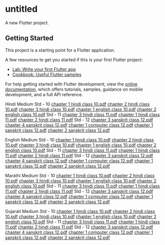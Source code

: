 # untitled

A new Flutter project.

## Getting Started

This project is a starting point for a Flutter application.

A few resources to get you started if this is your first Flutter project:

- [Lab: Write your first Flutter app](https://docs.flutter.dev/get-started/codelab)
- [Cookbook: Useful Flutter samples](https://docs.flutter.dev/cookbook)

For help getting started with Flutter development, view the
[online documentation](https://docs.flutter.dev/), which offers tutorials,
samples, guidance on mobile development, and a full API reference.

Hindi Medium
Std - 10
[chapter 1 hindi class 10.pdf](https://github.com/user-attachments/files/17679989/chapter.1.hindi.class.10.pdf)
[chapter 2 hindi class 10.pdf](https://github.com/user-attachments/files/17679988/chapter.2.hindi.class.10.pdf)
[chapter 3 hindi class 10.pdf](https://github.com/user-attachments/files/17679986/chapter.3.hindi.class.10.pdf)
[chapter 1 english class 10.pdf](https://github.com/user-attachments/files/17679985/chapter.1.english.class.10.pdf)
[chapter 2 english class 10.pdf](https://github.com/user-attachments/files/17679982/chapter.2.english.class.10.pdf)
Std - 11
[chapter 3 hindi class 11.pdf](https://github.com/user-attachments/files/17680004/chapter.3.hindi.class.11.pdf)
[chapter 1 hindi class 11.pdf](https://github.com/user-attachments/files/17680003/chapter.1.hindi.class.11.pdf)
[chapter 2 hindi class 11.pdf](https://github.com/user-attachments/files/17680002/chapter.2.hindi.class.11.pdf)
Std - 12
[chapter 3 sanskrit class 12.pdf](https://github.com/user-attachments/files/17680015/chapter.3.sanskrit.class.12.pdf)
[chapter 4 sanskrit class 12.pdf](https://github.com/user-attachments/files/17680011/chapter.4.sanskrit.class.12.pdf)
[chapter 1 computer class 12.pdf](https://github.com/user-attachments/files/17680010/chapter.1.computer.class.12.pdf)
[chapter 1 sanskrit class 12.pdf](https://github.com/user-attachments/files/17680009/chapter.1.sanskrit.class.12.pdf)
[chapter 2 sanskrit class 12.pdf](https://github.com/user-attachments/files/17680007/chapter.2.sanskrit.class.12.pdf)



English Medium
Std - 10
[chapter 1 hindi class 10.pdf](https://github.com/user-attachments/files/17679989/chapter.1.hindi.class.10.pdf)
[chapter 2 hindi class 10.pdf](https://github.com/user-attachments/files/17679988/chapter.2.hindi.class.10.pdf)
[chapter 3 hindi class 10.pdf](https://github.com/user-attachments/files/17679986/chapter.3.hindi.class.10.pdf)
[chapter 1 english class 10.pdf](https://github.com/user-attachments/files/17679985/chapter.1.english.class.10.pdf)
[chapter 2 english class 10.pdf](https://github.com/user-attachments/files/17679982/chapter.2.english.class.10.pdf)
Std - 11
[chapter 3 hindi class 11.pdf](https://github.com/user-attachments/files/17680004/chapter.3.hindi.class.11.pdf)
[chapter 1 hindi class 11.pdf](https://github.com/user-attachments/files/17680003/chapter.1.hindi.class.11.pdf)
[chapter 2 hindi class 11.pdf](https://github.com/user-attachments/files/17680002/chapter.2.hindi.class.11.pdf)
Std - 12
[chapter 3 sanskrit class 12.pdf](https://github.com/user-attachments/files/17680015/chapter.3.sanskrit.class.12.pdf)
[chapter 4 sanskrit class 12.pdf](https://github.com/user-attachments/files/17680011/chapter.4.sanskrit.class.12.pdf)
[chapter 1 computer class 12.pdf](https://github.com/user-attachments/files/17680010/chapter.1.computer.class.12.pdf)
[chapter 1 sanskrit class 12.pdf](https://github.com/user-attachments/files/17680009/chapter.1.sanskrit.class.12.pdf)
[chapter 2 sanskrit class 12.pdf](https://github.com/user-attachments/files/17680007/chapter.2.sanskrit.class.12.pdf)


Marathi Medium
Std - 10
[chapter 1 hindi class 10.pdf](https://github.com/user-attachments/files/17679989/chapter.1.hindi.class.10.pdf)
[chapter 2 hindi class 10.pdf](https://github.com/user-attachments/files/17679988/chapter.2.hindi.class.10.pdf)
[chapter 3 hindi class 10.pdf](https://github.com/user-attachments/files/17679986/chapter.3.hindi.class.10.pdf)
[chapter 1 english class 10.pdf](https://github.com/user-attachments/files/17679985/chapter.1.english.class.10.pdf)
[chapter 2 english class 10.pdf](https://github.com/user-attachments/files/17679982/chapter.2.english.class.10.pdf)
Std - 11
[chapter 3 hindi class 11.pdf](https://github.com/user-attachments/files/17680004/chapter.3.hindi.class.11.pdf)
[chapter 1 hindi class 11.pdf](https://github.com/user-attachments/files/17680003/chapter.1.hindi.class.11.pdf)
[chapter 2 hindi class 11.pdf](https://github.com/user-attachments/files/17680002/chapter.2.hindi.class.11.pdf)
Std - 12
[chapter 3 sanskrit class 12.pdf](https://github.com/user-attachments/files/17680015/chapter.3.sanskrit.class.12.pdf)
[chapter 4 sanskrit class 12.pdf](https://github.com/user-attachments/files/17680011/chapter.4.sanskrit.class.12.pdf)
[chapter 1 computer class 12.pdf](https://github.com/user-attachments/files/17680010/chapter.1.computer.class.12.pdf)
[chapter 1 sanskrit class 12.pdf](https://github.com/user-attachments/files/17680009/chapter.1.sanskrit.class.12.pdf)
[chapter 2 sanskrit class 12.pdf](https://github.com/user-attachments/files/17680007/chapter.2.sanskrit.class.12.pdf)



Gujarati Medium
Std - 10
[chapter 1 hindi class 10.pdf](https://github.com/user-attachments/files/17679989/chapter.1.hindi.class.10.pdf)
[chapter 2 hindi class 10.pdf](https://github.com/user-attachments/files/17679988/chapter.2.hindi.class.10.pdf)
[chapter 3 hindi class 10.pdf](https://github.com/user-attachments/files/17679986/chapter.3.hindi.class.10.pdf)
[chapter 1 english class 10.pdf](https://github.com/user-attachments/files/17679985/chapter.1.english.class.10.pdf)
[chapter 2 english class 10.pdf](https://github.com/user-attachments/files/17679982/chapter.2.english.class.10.pdf)
Std - 11
[chapter 3 hindi class 11.pdf](https://github.com/user-attachments/files/17680004/chapter.3.hindi.class.11.pdf)
[chapter 1 hindi class 11.pdf](https://github.com/user-attachments/files/17680003/chapter.1.hindi.class.11.pdf)
[chapter 2 hindi class 11.pdf](https://github.com/user-attachments/files/17680002/chapter.2.hindi.class.11.pdf)
Std - 12
[chapter 3 sanskrit class 12.pdf](https://github.com/user-attachments/files/17680015/chapter.3.sanskrit.class.12.pdf)
[chapter 4 sanskrit class 12.pdf](https://github.com/user-attachments/files/17680011/chapter.4.sanskrit.class.12.pdf)
[chapter 1 computer class 12.pdf](https://github.com/user-attachments/files/17680010/chapter.1.computer.class.12.pdf)
[chapter 1 sanskrit class 12.pdf](https://github.com/user-attachments/files/17680009/chapter.1.sanskrit.class.12.pdf)
[chapter 2 sanskrit class 12.pdf](https://github.com/user-attachments/files/17680007/chapter.2.sanskrit.class.12.pdf)
